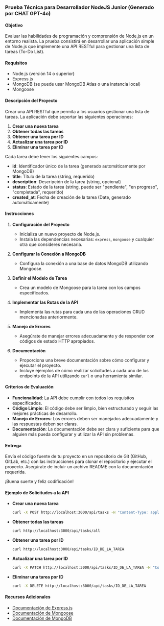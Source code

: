 ### Prueba Técnica para Desarrollador NodeJS Junior (Generado por CHAT GPT-4o)

#### Objetivo
Evaluar las habilidades de programación y comprensión de Node.js en un entorno realista. La prueba consistirá en desarrollar una aplicación simple de Node.js que implemente una API RESTful para gestionar una lista de tareas (To-Do List).

#### Requisitos
- Node.js (versión 14 o superior)
- Express.js
- MongoDB (se puede usar MongoDB Atlas o una instancia local)
- Mongoose

#### Descripción del Proyecto
Crear una API RESTful que permita a los usuarios gestionar una lista de tareas. La aplicación debe soportar las siguientes operaciones:

1. **Crear una nueva tarea**
2. **Obtener todas las tareas**
3. **Obtener una tarea por ID**
4. **Actualizar una tarea por ID**
5. **Eliminar una tarea por ID**

Cada tarea debe tener los siguientes campos:
- **id**: Identificador único de la tarea (generado automáticamente por MongoDB)
- **title**: Título de la tarea (string, requerido)
- **description**: Descripción de la tarea (string, opcional)
- **status**: Estado de la tarea (string, puede ser "pendiente", "en progreso", "completada", requerido)
- **created_at**: Fecha de creación de la tarea (Date, generado automáticamente)

#### Instrucciones

1. **Configuración del Proyecto**
    - Inicializa un nuevo proyecto de Node.js.
    - Instala las dependencias necesarias: `express`, `mongoose` y cualquier otra que consideres necesaria.

2. **Configurar la Conexión a MongoDB**
    - Configura la conexión a una base de datos MongoDB utilizando Mongoose.

3. **Definir el Modelo de Tarea**
    - Crea un modelo de Mongoose para la tarea con los campos especificados.

4. **Implementar las Rutas de la API**
    - Implementa las rutas para cada una de las operaciones CRUD mencionadas anteriormente.

5. **Manejo de Errores**
    - Asegúrate de manejar errores adecuadamente y de responder con códigos de estado HTTP apropiados.

6. **Documentación**
    - Proporciona una breve documentación sobre cómo configurar y ejecutar el proyecto.
    - Incluye ejemplos de cómo realizar solicitudes a cada uno de los endpoints de la API utilizando `curl` o una herramienta similar.

#### Criterios de Evaluación
- **Funcionalidad**: La API debe cumplir con todos los requisitos especificados.
- **Código Limpio**: El código debe ser limpio, bien estructurado y seguir las mejores prácticas de desarrollo.
- **Manejo de Errores**: Los errores deben ser manejados adecuadamente y las respuestas deben ser claras.
- **Documentación**: La documentación debe ser clara y suficiente para que alguien más pueda configurar y utilizar la API sin problemas.

#### Entrega
Envía el código fuente de tu proyecto en un repositorio de Git (GitHub, GitLab, etc.) con las instrucciones para clonar el repositorio y ejecutar el proyecto. Asegúrate de incluir un archivo README con la documentación requerida.

¡Buena suerte y feliz codificación!

#### Ejemplo de Solicitudes a la API

- **Crear una nueva tarea**
  ```sh
  curl -X POST http://localhost:3000/api/tasks -H "Content-Type: application/json" -d '{"title": "Nueva Tarea", "description": "Descripción de la tarea", "status": "pendiente"}'
  ```

- **Obtener todas las tareas**
  ```sh
  curl http://localhost:3000/api/tasks/all
  ```

- **Obtener una tarea por ID**
  ```sh
  curl http://localhost:3000/api/tasks/ID_DE_LA_TAREA
  ```

- **Actualizar una tarea por ID**
  ```sh
  curl -X PATCH http://localhost:3000/api/tasks/ID_DE_LA_TAREA -H "Content-Type: application/json" -d '{"title": "Tarea Actualizada", "description": "Descripción de la tarea", "status": "en progreso"}'
  ```

- **Eliminar una tarea por ID**
  ```sh
  curl -X DELETE http://localhost:3000/api/tasks/ID_DE_LA_TAREA
  ```

#### Recursos Adicionales
- [Documentación de Express.js](https://expressjs.com/)
- [Documentación de Mongoose](https://mongoosejs.com/)
- [Documentación de MongoDB](https://docs.mongodb.com/)
